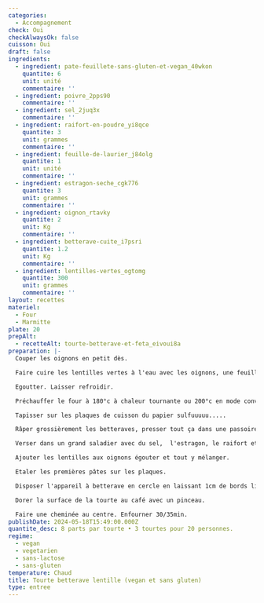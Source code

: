 ```yaml
---
categories:
  - Accompagnement
check: Oui
checkAlwaysOk: false
cuisson: Oui
draft: false
ingredients:
  - ingredient: pate-feuillete-sans-gluten-et-vegan_40wkon
    quantite: 6
    unit: unité
    commentaire: ''
  - ingredient: poivre_2pps90
    commentaire: ''
  - ingredient: sel_2juq3x
    commentaire: ''
  - ingredient: raifort-en-poudre_yi8qce
    quantite: 3
    unit: grammes
    commentaire: ''
  - ingredient: feuille-de-laurier_j84olg
    quantite: 1
    unit: unité
    commentaire: ''
  - ingredient: estragon-seche_cgk776
    quantite: 3
    unit: grammes
    commentaire: ''
  - ingredient: oignon_rtavky
    quantite: 2
    unit: Kg
    commentaire: ''
  - ingredient: betterave-cuite_i7psri
    quantite: 1.2
    unit: Kg
    commentaire: ''
  - ingredient: lentilles-vertes_ogtomg
    quantite: 300
    unit: grammes
    commentaire: ''
layout: recettes
materiel:
  - Four
  - Marmitte
plate: 20
prepAlt:
  - recetteAlt: tourte-betterave-et-feta_eivoui8a
preparation: |-
  Couper les oignons en petit dès.

  Faire cuire les lentilles vertes à l'eau avec les oignons, une feuille de laurier et du sel.

  Egoutter. Laisser refroidir.

  Préchauffer le four à 180°c à chaleur tournante ou 200°c en mode convection naturelle!!

  Tapisser sur les plaques de cuisson du papier sulfuuuuu.....

  Râper grossièrement les betteraves, presser tout ça dans une passoire pour ôter un max de jus sans en faire de la purée.

  Verser dans un grand saladier avec du sel,  l'estragon, le raifort et une généreuse quantité de poivre.

  Ajouter les lentilles aux oignons égouter et tout y mélanger.

  Etaler les premières pâtes sur les plaques.

  Disposer l'appareil à betterave en cercle en laissant 1cm de bords libres pour sceller avec la deuxième pâte.

  Dorer la surface de la tourte au café avec un pinceau.

  Faire une cheminée au centre. Enfourner 30/35min.
publishDate: 2024-05-18T15:49:00.000Z
quantite_desc: 8 parts par tourte • 3 tourtes pour 20 personnes.
regime:
  - vegan
  - vegetarien
  - sans-lactose
  - sans-gluten
temperature: Chaud
title: Tourte betterave lentille (vegan et sans gluten)
type: entree
---
```

